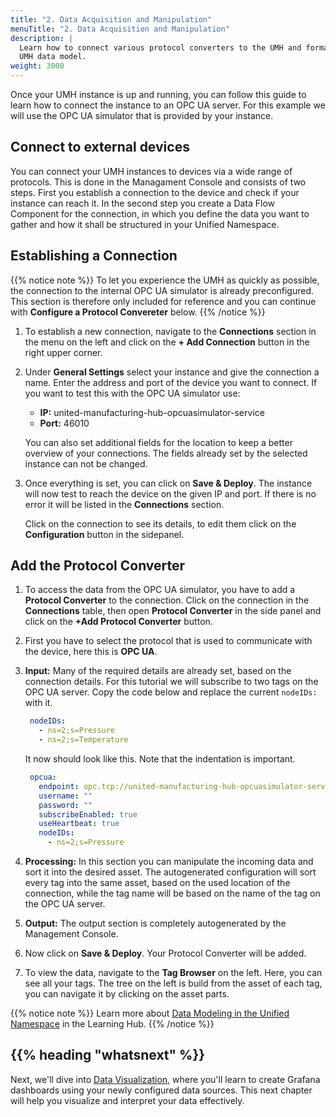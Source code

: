 ```yaml
---
title: "2. Data Acquisition and Manipulation"
menuTitle: "2. Data Acquisition and Manipulation"
description: |
  Learn how to connect various protocol converters to the UMH and format data into the
  UMH data model.
weight: 3000
---
```


Once your UMH instance is up and running, you can follow this guide to learn
how to connect the instance to an OPC UA server. For this example we will use
the OPC UA simulator that is provided by your instance.

## Connect to external devices

You can connect your UMH instances to devices via a wide range of protocols.
This is done in the Managament Console and consists of two steps. First you
establish a connection to the device and check if your instance can reach it.
In the second step you create a Data Flow Component for the connection, in which
you define the data you want to gather and how it shall be structured in
your Unified Namespace.

## Establishing a Connection

{{% notice note %}}
 To let you experience the UMH as quickly as possible, the connection to the
 internal OPC UA simulator is already preconfigured. This section is therefore
 only included for reference and you can continue with
 **Configure a Protocol Convereter** below.
{{% /notice %}}

1. To establish a new connection, navigate to the **Connections** section in the
  menu on the left and click on the **+ Add Connection** button in the right
  upper corner.

2. Under **General Settings** select your instance and give the connection a
  name. Enter the address and port of the device you want to connect.
  If you want to test this with the OPC UA simulator use:
    - **IP:** united-manufacturing-hub-opcuasimulator-service
    - **Port:** 46010

   You can also set additional fields for the location
   to keep a better overview of your connections. The fields already set by the
   selected instance can not be changed.

3. Once everything is set, you can click on **Save & Deploy**. The instance will
  now test to reach the device on the given IP and port. If there is no error it
  will be listed in the **Connections** section.
  
   Click on the connection to see its details, to edit them click on the
   **Configuration** button in the sidepanel.

## Add the Protocol Converter

1. To access the data from the OPC UA simulator, you have to add a
**Protocol Converter** to the connection. Click on the connection in the
**Connections** table, then open **Protocol Converter** in the side panel and
click on the **+Add Protocol Converter** button.

2. First you have to select the protocol that is used to communicate with the
 device, here this is **OPC UA**.

3. **Input:** Many of the required details are  already set, based on the
 connection details. For this tutorial we will subscribe to two tags on the
 OPC UA server. Copy the code below and replace the current `nodeIDs:` with it.

   ```yaml
    nodeIDs:
      - ns=2;s=Pressure
      - ns=2;s=Temperature
   ```

   It now should look like this. Note that the indentation is important.

   ```yaml
    opcua:
      endpoint: opc.tcp://united-manufacturing-hub-opcuasimulator-service.united-manufacturing-hub.svc.cluster.local:46010
      username: ""
      password: ""
      subscribeEnabled: true
      useHeartbeat: true
      nodeIDs:
        - ns=2;s=Pressure
   ```

4. **Processing:** In this section you can manipulate the incoming data and sort
  it into the desired asset. The autogenerated configuration will sort every tag
  into the same asset, based on the used location of the connection, while the
  tag name will be based on the name of the tag on the OPC UA server.

5. **Output:** The output section is completely autogenerated by the Management
  Console.

6. Now click on **Save & Deploy**. Your Protocol Converter will be added.

7. To view the data, navigate to the **Tag Browser** on the left. Here, you can
  see all your tags. The tree on the left is build from the asset of each tag,
  you can navigate it by clicking on the asset parts.

{{% notice note %}}
Learn more about
[Data Modeling in the Unified Namespace](https://learn.umh.app/lesson/data-modeling-in-the-unified-namespace-mqtt-kafka/)
in the Learning Hub.
{{% /notice %}}

## {{% heading "whatsnext" %}}

Next, we'll dive into [Data Visualization](/docs/getstarted/datavisualization),
where you'll learn to create Grafana dashboards using your newly configured data
sources. This next chapter will help you visualize and interpret your data effectively.
